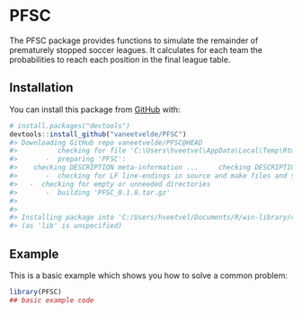 
<!-- README.md is generated from README.Rmd. Please edit that file -->

# PFSC

<!-- badges: start -->
<!-- badges: end -->

The PFSC package provides functions to simulate the remainder of
prematurely stopped soccer leagues. It calculates for each team the
probabilities to reach each position in the final league table.

## Installation

You can install this package from [GitHub](https://github.com/) with:

``` r
# install.packages("devtools")
devtools::install_github("vaneetvelde/PFSC")
#> Downloading GitHub repo vaneetvelde/PFSC@HEAD
#>          checking for file 'C:\Users\hveetvel\AppData\Local\Temp\Rtmp8uoSGE\remotes262c12a94c8c\vaneetvelde-PFSC-695dfe4/DESCRIPTION' ...  v  checking for file 'C:\Users\hveetvel\AppData\Local\Temp\Rtmp8uoSGE\remotes262c12a94c8c\vaneetvelde-PFSC-695dfe4/DESCRIPTION'
#>       -  preparing 'PFSC':
#>    checking DESCRIPTION meta-information ...     checking DESCRIPTION meta-information ...   v  checking DESCRIPTION meta-information
#>       -  checking for LF line-endings in source and make files and shell scripts
#>   -  checking for empty or unneeded directories
#>       -  building 'PFSC_0.1.0.tar.gz'
#>      
#> 
#> Installing package into 'C:/Users/hveetvel/Documents/R/win-library/4.0'
#> (as 'lib' is unspecified)
```

## Example

This is a basic example which shows you how to solve a common problem:

``` r
library(PFSC)
## basic example code
```
